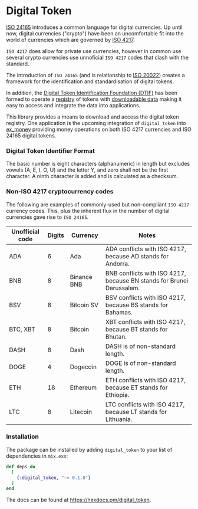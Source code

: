 # Digital Token

[ISO 24165](https://www.iso.org/standard/80601.html) introduces a common language for digital currencies. Up until now, digital currencies ("crypto") have been an uncomfortable fit into the world of currencies which are governed by [ISO 4217](https://en.wikipedia.org/wiki/ISO_4217).

`ISO 4217` does allow for private use currencies, however in common use several crypto currencies use unnoficial `ISO 4217` codes that clash with the standard.

The introduction of `ISO 24165` (and is relationship to [ISO 20022](https://www.iso20022.org)) creates a framework for the identification and standardisation of digital tokens.

In addition, the [Digital Token Identification Foundation (DTIF)](https://dtif.org) has been formed to operate a [registry](https://dtif.org/token-registry-search/) of tokens with [downloadable data](https://dtif.org/download-dti-registry/) making it easy to access and integrate the data into applications.

This library provides a means to download and access the digital token registry. One application is the upcoming integration of `digital_token` into [ex_money](https://github.com/kipcole9/money) providing money operations on both ISO 4217 currencies and ISO 24165 digital tokens.

### Digital Token Identifier Format

The basic number is eight characters (alphanumeric) in length but excludes vowels (A, E, I, O, U) and the letter Y, and zero shall not be the first character.  A ninth character is added and is calculated as a checksum.

### Non-ISO 4217 cryptocurrency codes

The following are examples of commonly-used but non-compliant `ISO 4217` currency codes. This, plus the inherent flux in the number of digital currencies gave rise to `ISO 24165`.


Unofficial code | Digits | Currency | Notes
---------- | --- | ------------- | ---------
ADA       | 6 | Ada	        | ADA conflicts with ISO 4217, because AD stands for Andorra.
BNB       | 8 | Binance	BNB | BNB conflicts with ISO 4217, because BN stands for Brunei Darussalam.
BSV       | 8 | Bitcoin SV	| BSV conflicts with ISO 4217, because BS stands for Bahamas.
BTC, XBT  | 8 |	Bitcoin     |	XBT conflicts with ISO 4217, because BT stands for Bhutan.
DASH      |	8	| Dash	      | DASH is of non-standard length.
DOGE      |	4 |	Dogecoin	  | DOGE is of non-standard length.
ETH       | 18|	Ethereum	  | ETH conflicts with ISO 4217, because ET stands for Ethiopia.
LTC       | 8 |	Litecoin	  | LTC conflicts with ISO 4217, because LT stands for Lithuania.

### Installation

The package can be installed by adding `digital_token` to your list of dependencies in `mix.exs`:

```elixir
def deps do
  [
    {:digital_token, "~> 0.1.0"}
  ]
end
```

The docs can be found at <https://hexdocs.pm/digital_token>.

